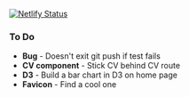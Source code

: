 [![Netlify Status](https://api.netlify.com/api/v1/badges/1d26f957-5566-4df3-9bff-1b85a12884d3/deploy-status)](https://app.netlify.com/sites/pagey/deploys)

### To Do

- **Bug** - Doesn't exit git push if test fails
- **CV component** - Stick CV behind CV route
- **D3** - Build a bar chart in D3 on home page
- **Favicon** - Find a cool one
